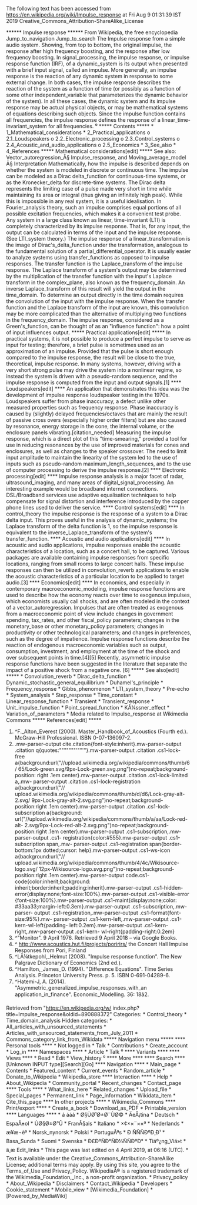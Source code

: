 The following text has been accessed from https://en.wikipedia.org/wiki/Impulse_response at Fri Aug 9 01:31:39 IST 2019
Creative_Commons_Attribution-ShareAlike_License





















****** Impulse response ******
From Wikipedia, the free encyclopedia
Jump_to_navigation Jump_to_search
The Impulse response from a simple audio system. Showing, from top to bottom,
the original impulse, the response after high frequency boosting, and the
response after low frequency boosting.
In signal_processing, the impulse response, or impulse response function (IRF),
of a dynamic_system is its output when presented with a brief input signal,
called an impulse. More generally, an impulse response is the reaction of any
dynamic system in response to some external change. In both cases, the impulse
response describes the reaction of the system as a function of time (or
possibly as a function of some other independent_variable that parameterizes
the dynamic behavior of the system).
In all these cases, the dynamic system and its impulse response may be actual
physical objects, or may be mathematical systems of equations describing such
objects.
Since the impulse function contains all frequencies, the impulse response
defines the response of a linear_time-invariant_system for all frequencies.
⁰
***** Contents *****
    * 1_Mathematical_considerations
    * 2_Practical_applications
          o 2.1_Loudspeakers
          o 2.2_Electronic_processing
          o 2.3_Control_systems
          o 2.4_Acoustic_and_audio_applications
          o 2.5_Economics
    * 3_See_also
    * 4_References
***** Mathematical considerations[edit] *****
See also: Vector_autoregression_Â§ Impulse_response, and Moving_average_model
Â§ Interpretation
Mathematically, how the impulse is described depends on whether the system is
modeled in discrete or continuous time. The impulse can be modeled as a Dirac
delta_function for continuous-time systems, or as the Kronecker_delta for
discrete-time systems. The Dirac delta represents the limiting case of a pulse
made very short in time while maintaining its area or integral (thus giving an
infinitely high peak). While this is impossible in any real system, it is a
useful idealisation. In Fourier_analysis theory, such an impulse comprises
equal portions of all possible excitation frequencies, which makes it a
convenient test probe.
Any system in a large class known as linear, time-invariant (LTI) is completely
characterized by its impulse response. That is, for any input, the output can
be calculated in terms of the input and the impulse response. (See LTI_system
theory.) The impulse response of a linear_transformation is the image of
Dirac's_delta_function under the transformation, analogous to the fundamental
solution of a partial_differential_operator.
It is usually easier to analyze systems using transfer_functions as opposed to
impulse responses. The transfer function is the Laplace_transform of the
impulse response. The Laplace transform of a system's output may be determined
by the multiplication of the transfer function with the input's Laplace
transform in the complex_plane, also known as the frequency_domain. An inverse
Laplace_transform of this result will yield the output in the time_domain.
To determine an output directly in the time domain requires the convolution of
the input with the impulse response. When the transfer function and the Laplace
transform of the input are known, this convolution may be more complicated than
the alternative of multiplying two functions in the frequency_domain.
The impulse response, considered as a Green's_function, can be thought of as an
"influence function": how a point of input influences output.
***** Practical applications[edit] *****
In practical systems, it is not possible to produce a perfect impulse to serve
as input for testing; therefore, a brief pulse is sometimes used as an
approximation of an impulse. Provided that the pulse is short enough compared
to the impulse response, the result will be close to the true, theoretical,
impulse response. In many systems, however, driving with a very short strong
pulse may drive the system into a nonlinear regime, so instead the system is
driven with a pseudo-random sequence, and the impulse response is computed from
the input and output signals.[1]
**** Loudspeakers[edit] ****
An application that demonstrates this idea was the development of impulse
response loudspeaker testing in the 1970s. Loudspeakers suffer from phase
inaccuracy, a defect unlike other measured properties such as frequency
response. Phase inaccuracy is caused by (slightly) delayed frequencies/octaves
that are mainly the result of passive cross overs (especially higher order
filters) but are also caused by resonance, energy storage in the cone, the
internal volume, or the enclosure panels vibrating.[citation_needed] Measuring
the impulse response, which is a direct plot of this "time-smearing," provided
a tool for use in reducing resonances by the use of improved materials for
cones and enclosures, as well as changes to the speaker crossover. The need to
limit input amplitude to maintain the linearity of the system led to the use of
inputs such as pseudo-random maximum_length_sequences, and to the use of
computer processing to derive the impulse response.[2]
**** Electronic processing[edit] ****
Impulse response analysis is a major facet of radar, ultrasound_imaging, and
many areas of digital_signal_processing. An interesting example would be
broadband internet connections. DSL/Broadband services use adaptive
equalisation techniques to help compensate for signal distortion and
interference introduced by the copper phone lines used to deliver the service.
**** Control systems[edit] ****
In control_theory the impulse response is the response of a system to a Dirac
delta input. This proves useful in the analysis of dynamic_systems; the Laplace
transform of the delta function is 1, so the impulse response is equivalent to
the inverse_Laplace_transform of the system's transfer_function.
**** Acoustic and audio applications[edit] ****
In acoustic and audio applications, impulse responses enable the acoustic
characteristics of a location, such as a concert hall, to be captured. Various
packages are available containing impulse responses from specific locations,
ranging from small rooms to large concert halls. These impulse responses can
then be utilized in convolution_reverb applications to enable the acoustic
characteristics of a particular location to be applied to target audio.[3]
**** Economics[edit] ****
In economics, and especially in contemporary macroeconomic_modeling, impulse
response functions are used to describe how the economy reacts over time to
exogenous impulses, which economists usually call shocks, and are often modeled
in the context of a vector_autoregression. Impulses that are often treated as
exogenous from a macroeconomic point of view include changes in government
spending, tax_rates, and other fiscal_policy parameters; changes in the
monetary_base or other monetary_policy parameters; changes in productivity or
other technological parameters; and changes in preferences, such as the degree
of impatience. Impulse response functions describe the reaction of endogenous
macroeconomic variables such as output, consumption, investment, and employment
at the time of the shock and over subsequent points in time.[4][5] Recently,
asymmetric impulse response functions have been suggested in the literature
that separate the impact of a positive shock from a negative one. [6]
***** See also[edit] *****
    * Convolution_reverb
    * Dirac_delta_function
    * Dynamic_stochastic_general_equilibrium
    * Duhamel's_principle
    * Frequency_response
    * Gibbs_phenomenon
    * LTI_system_theory
    * Pre-echo
    * System_analysis
    * Step_response
    * Time_constant
    * Linear_response_function
    * Transient
    * Transient_response
    * Unit_impulse_function
    * Point_spread_function
    * KÃ¼ssner_effect
    * Variation_of_parameters
    *  Media related to Impulse_response at Wikimedia Commons
***** References[edit] *****
   1. ^F._Alton_Everest (2000). Master_Handbook_of_Acoustics (Fourth ed.).
      McGraw-Hill Professional. ISBN 0-07-136097-2.
   2. .mw-parser-output cite.citation{font-style:inherit}.mw-parser-output
      .citation q{quotes:"\"""\"""'""'"}.mw-parser-output .citation .cs1-lock-
      free a{background:url("//upload.wikimedia.org/wikipedia/commons/thumb/6/
      65/Lock-green.svg/9px-Lock-green.svg.png")no-repeat;background-position:
      right .1em center}.mw-parser-output .citation .cs1-lock-limited a,.mw-
      parser-output .citation .cs1-lock-registration a{background:url("//
      upload.wikimedia.org/wikipedia/commons/thumb/d/d6/Lock-gray-alt-2.svg/
      9px-Lock-gray-alt-2.svg.png")no-repeat;background-position:right .1em
      center}.mw-parser-output .citation .cs1-lock-subscription a{background:
      url("//upload.wikimedia.org/wikipedia/commons/thumb/a/aa/Lock-red-alt-
      2.svg/9px-Lock-red-alt-2.svg.png")no-repeat;background-position:right
      .1em center}.mw-parser-output .cs1-subscription,.mw-parser-output .cs1-
      registration{color:#555}.mw-parser-output .cs1-subscription span,.mw-
      parser-output .cs1-registration span{border-bottom:1px dotted;cursor:
      help}.mw-parser-output .cs1-ws-icon a{background:url("//
      upload.wikimedia.org/wikipedia/commons/thumb/4/4c/Wikisource-logo.svg/
      12px-Wikisource-logo.svg.png")no-repeat;background-position:right .1em
      center}.mw-parser-output code.cs1-code{color:inherit;background:
      inherit;border:inherit;padding:inherit}.mw-parser-output .cs1-hidden-
      error{display:none;font-size:100%}.mw-parser-output .cs1-visible-error
      {font-size:100%}.mw-parser-output .cs1-maint{display:none;color:
      #33aa33;margin-left:0.3em}.mw-parser-output .cs1-subscription,.mw-parser-
      output .cs1-registration,.mw-parser-output .cs1-format{font-size:95%}.mw-
      parser-output .cs1-kern-left,.mw-parser-output .cs1-kern-wl-left{padding-
      left:0.2em}.mw-parser-output .cs1-kern-right,.mw-parser-output .cs1-kern-
      wl-right{padding-right:0.2em}
   3. ^"Monitor". 9 April 1976. Retrieved 9 April 2018 – via Google Books.
   4. ^ http://www.acoustics.hut.fi/projects/poririrs/ the Concert Hall Impulse
      Responses from Pori, Finland
   5. ^LÃ¼tkepohl,_Helmut (2008). "Impulse response function". The New Palgrave
      Dictionary of Economics (2nd ed.).
   6. ^Hamilton,_James_D. (1994). "Difference Equations". Time Series Analysis.
      Princeton University Press. p. 5. ISBN 0-691-04289-6.
   7. ^Hatemi-J, A. (2014). "Asymmetric_generalized_impulse_responses_with_an
      application_in_finance". Economic_Modelling. 36: 18â2.

Retrieved from "https://en.wikipedia.org/w/
index.php?title=Impulse_response&oldid=890888372"
Categories:
    * Control_theory
    * Time_domain_analysis
Hidden categories:
    * All_articles_with_unsourced_statements
    * Articles_with_unsourced_statements_from_July_2011
    * Commons_category_link_from_Wikidata
***** Navigation menu *****
**** Personal tools ****
    * Not logged in
    * Talk
    * Contributions
    * Create_account
    * Log_in
**** Namespaces ****
    * Article
    * Talk
⁰
**** Variants ****
**** Views ****
    * Read
    * Edit
    * View_history
⁰
**** More ****
**** Search ****
[Unknown INPUT type][Search][Go]
**** Navigation ****
    * Main_page
    * Contents
    * Featured_content
    * Current_events
    * Random_article
    * Donate_to_Wikipedia
    * Wikipedia_store
**** Interaction ****
    * Help
    * About_Wikipedia
    * Community_portal
    * Recent_changes
    * Contact_page
**** Tools ****
    * What_links_here
    * Related_changes
    * Upload_file
    * Special_pages
    * Permanent_link
    * Page_information
    * Wikidata_item
    * Cite_this_page
**** In other projects ****
    * Wikimedia_Commons
**** Print/export ****
    * Create_a_book
    * Download_as_PDF
    * Printable_version
**** Languages ****
    * á áá­á
    * Ø§ÙØ¹Ø±Ø¨ÙØ©
    * ÄeÅ¡tina
    * Deutsch
    * EspaÃ±ol
    * ÙØ§Ø±Ø³Û
    * FranÃ§ais
    * Italiano
    * ×¢××¨××ª
    * Nederlands
    * æ¥æ¬èª
    * Norsk_nynorsk
    * Polski
    * PortuguÃªs
    * Ð ÑÑÑÐºÐ¸Ð¹
    * Basa_Sunda
    * Suomi
    * Svenska
    * Ð£ÐºÑÐ°ÑÐ½ÑÑÐºÐ°
    * Tiáº¿ng_Viá»t
    * ä¸­æ
Edit_links
    * This page was last edited on 4 April 2019, at 06:16 (UTC).
    * Text is available under the Creative_Commons_Attribution-ShareAlike
      License; additional terms may apply. By using this site, you agree to the
      Terms_of_Use and Privacy_Policy. WikipediaÂ® is a registered trademark of
      the Wikimedia_Foundation,_Inc., a non-profit organization.
    * Privacy_policy
    * About_Wikipedia
    * Disclaimers
    * Contact_Wikipedia
    * Developers
    * Cookie_statement
    * Mobile_view
    * [Wikimedia_Foundation]
    * [Powered_by_MediaWiki]
